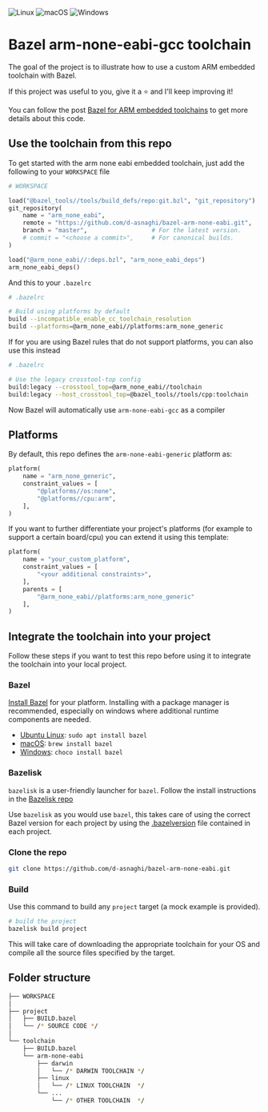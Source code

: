 ![Linux](https://github.com/d-asnaghi/bazel-arm-none-eabi/workflows/Linux/badge.svg)
![macOS](https://github.com/d-asnaghi/bazel-arm-none-eabi/workflows/macOS/badge.svg)
![Windows](https://github.com/d-asnaghi/bazel-arm-none-eabi/workflows/Windows/badge.svg)

# Bazel arm-none-eabi-gcc toolchain

The goal of the project is to illustrate how to use a custom ARM embedded toolchain with Bazel.

If this project was useful to you, give it a ⭐️ and I'll keep improving it!

You can follow the post [Bazel for ARM embedded toolchains](https://d-asnaghi.github.io/blog/post/embedded-bazel/) to get more details about this code.

## Use the toolchain from this repo

To get started with the arm none eabi embedded toolchain,
just add the following to your `WORKSPACE` file

```python
# WORKSPACE

load("@bazel_tools//tools/build_defs/repo:git.bzl", "git_repository")
git_repository(
    name = "arm_none_eabi",
    remote = "https://github.com/d-asnaghi/bazel-arm-none-eabi.git",
    branch = "master",                  # For the latest version.
    # commit = "<choose a commit>",     # For canonical builds.
)

load("@arm_none_eabi//:deps.bzl", "arm_none_eabi_deps")
arm_none_eabi_deps()
```

And this to your `.bazelrc `
```bash
# .bazelrc

# Build using platforms by default
build --incompatible_enable_cc_toolchain_resolution
build --platforms=@arm_none_eabi//platforms:arm_none_generic
```

If for you are using Bazel rules that do not support platforms, you can also use this instead
```bash
# .bazelrc

# Use the legacy crosstool-top config
build:legacy --crosstool_top=@arm_none_eabi//toolchain
build:legacy --host_crosstool_top=@bazel_tools//tools/cpp:toolchain
```

Now Bazel will automatically use `arm-none-eabi-gcc` as a compiler

## Platforms

By default, this repo defines the `arm-none-eabi-generic` platform as:
```python
platform(
    name = "arm_none_generic",
    constraint_values = [
        "@platforms//os:none",
        "@platforms//cpu:arm",
    ],
)
```

If you want to further differentiate your project's platforms (for example to support a certain board/cpu) you can extend it using this template:

```python
platform(
    name = "your_custom_platform",
    constraint_values = [
        "<your additional constraints>",
    ],
    parents = [
        "@arm_none_eabi//platforms:arm_none_generic"
    ],
)
```

## Integrate the toolchain into your project

Follow these steps if you want to test this repo before using it to integrate
the toolchain into your local project.

### Bazel

[Install Bazel](https://docs.bazel.build/versions/master/install.html) for your platform. Installing with a package manager is recommended, especially on windows where additional runtime components are needed.

- [Ubuntu Linux](https://docs.bazel.build/versions/master/install-ubuntu.html): `sudo apt install bazel`
- [macOS](https://docs.bazel.build/versions/master/install-os-x.html): `brew install bazel`
- [Windows](https://docs.bazel.build/versions/master/install-windows.html): `choco install bazel`

### Bazelisk

`bazelisk` is a user-friendly launcher for `bazel`. Follow the install instructions in the [Bazelisk repo](https://github.com/bazelbuild/bazelisk)

Use `bazelisk` as you would use `bazel`, this takes care of using the correct Bazel version for each project by using the [.bazelversion](./.bazelversion) file contained in each project.

### Clone the repo

```bash
git clone https://github.com/d-asnaghi/bazel-arm-none-eabi.git
```

### Build

Use this command to build any `project` target (a mock example is provided).

```bash
# build the project
bazelisk build project
```

This will take care of downloading the appropriate toolchain for your OS and compile all the source files specified by the target.

## Folder structure

```bash
├── WORKSPACE
│
├── project
│   ├── BUILD.bazel
│   └── /* SOURCE CODE */
│
└── toolchain
    ├── BUILD.bazel
    └── arm-none-eabi
        ├── darwin
        │   └── /* DARWIN TOOLCHAIN */
        ├── linux
        │   └── /* LINUX TOOLCHAIN  */
        └── ...
            └── /* OTHER TOOLCHAIN  */

```